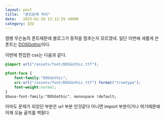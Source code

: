 ```yaml
---
layout: post
title:  "폰트문제 처리"
date:   2025-02-20 13:12:29 +0900
category: 잡담
---
```

염병 무슨놈의 폰트때문에 블로그가 동작을 멈추는지 모르겠네.일단 이번에 새롭게 쓴 폰트는 [DOSGothic](https://fonts.taedonn.com/post/DOSGothic)이다.이번에 편집한 css는 다음과 같다.``` css@import url("/assets/font/DOSGothic.ttf");@font-face {    font-family:"DOSGothic";    src:url("/assets/font/DOSGothic.ttf") format("truetype");    font-weight:normal;}$base-font-family:"DOSGothic", monospace !default;```아마도 문제가 되었던 부분은 url 부분 인것같다 아니면 import 부분이거나 여기때문에 어재 오늘 골치를 썩혔다.